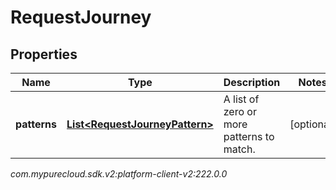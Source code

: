 # RequestJourney


## Properties

| Name | Type | Description | Notes |
| ------------ | ------------- | ------------- | ------------- |
| **patterns** | [**List&lt;RequestJourneyPattern&gt;**](RequestJourneyPattern) | A list of zero or more patterns to match. |  [optional] |




_com.mypurecloud.sdk.v2:platform-client-v2:222.0.0_
